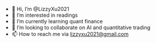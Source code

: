 - 👋 Hi, I’m @LizzyXu2021
- 👀 I’m interested in readings
- 🌱 I’m currently learning quant finance
- 💞️ I’m looking to collaborate on AI and quantitative trading
- 📫 How to reach me via lizzyxu2021@gmail.com


<!---
LizzyXu2021/LizzyXu2021 is a ✨ special ✨ repository because its `README.md` (this file) appears on your GitHub profile.
You can click the Preview link to take a look at your changes.
--->
